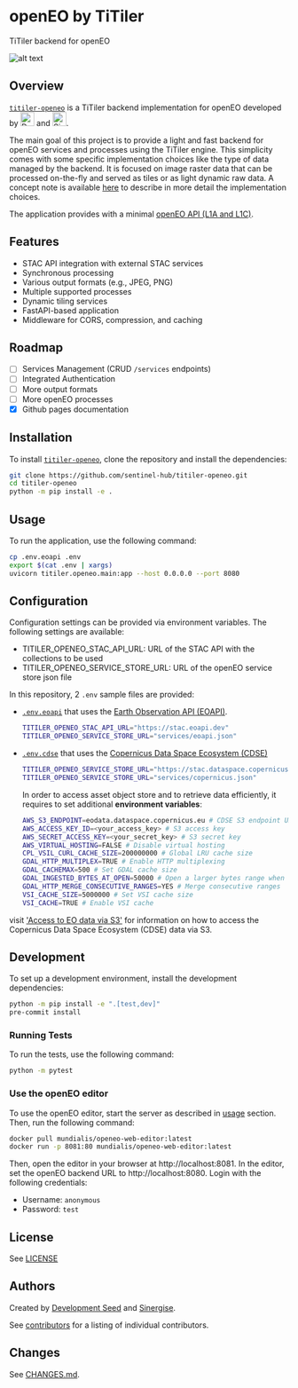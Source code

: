 # openEO by TiTiler

TiTiler backend for openEO

![alt text](image.png)

## Overview

[`titiler-openeo`](titiler/openeo/main.py ) is a TiTiler backend implementation for openEO developed by <a href="https://developmentseed.org/"><img alt="Development Seed" src="docs/src/img/ds-logo-hor.svg" height="25px"></a> and <a href="https://www.sinergise.com/"><img alt="Sinergise" src="docs/src/img/sinergise-logo.png" height="25px"></a>.

The main goal of this project is to provide a light and fast backend for openEO services and processes using the TiTiler engine.
This simplicity comes with some specific implementation choices like the type of data managed by the backend.
It is focused on image raster data that can be processed on-the-fly and served as tiles or as light dynamic raw data.
A concept note is available [here](docs/src/concepts.md) to describe in more detail the implementation choices.

The application provides with a minimal [openEO API (L1A and L1C)](https://openeo.org/documentation/1.0/developers/profiles/api.html#api-profiles).

## Features

- STAC API integration with external STAC services
- Synchronous processing
- Various output formats (e.g., JPEG, PNG)
- Multiple supported processes
- Dynamic tiling services
- FastAPI-based application
- Middleware for CORS, compression, and caching

## Roadmap

- [ ] Services Management (CRUD `/services` endpoints)
- [ ] Integrated Authentication
- [ ] More output formats
- [ ] More openEO processes
- [x] Github pages documentation

## Installation

To install [`titiler-openeo`](titiler/openeo/main.py ), clone the repository and install the dependencies:

```bash
git clone https://github.com/sentinel-hub/titiler-openeo.git
cd titiler-openeo
python -m pip install -e .
```

## Usage

To run the application, use the following command:

```bash
cp .env.eoapi .env
export $(cat .env | xargs)
uvicorn titiler.openeo.main:app --host 0.0.0.0 --port 8080
```

## Configuration

Configuration settings can be provided via environment variables. The following settings are available:

- TITILER_OPENEO_STAC_API_URL: URL of the STAC API with the collections to be used
- TITILER_OPENEO_SERVICE_STORE_URL: URL of the openEO service store json file

In this repository, 2 `.env` sample files are provided:

- [`.env.eoapi`](.env.eoapi) that uses the [Earth Observation API (EOAPI)](https://eoapi.dev/).

  ```bash
  TITILER_OPENEO_STAC_API_URL="https://stac.eoapi.dev"
  TITILER_OPENEO_SERVICE_STORE_URL="services/eoapi.json"
  ```

- [`.env.cdse`](.env.cdse) that uses the [Copernicus Data Space Ecosystem (CDSE)](https://dataspace.copernicus.eu/)

  ```bash
  TITILER_OPENEO_SERVICE_STORE_URL="https://stac.dataspace.copernicus.eu/v1"
  TITILER_OPENEO_SERVICE_STORE_URL="services/copernicus.json"
  ```

  In order to access asset object store and to retrieve data efficiently, it requires to set additional **environment variables**:

  ```bash
  AWS_S3_ENDPOINT=eodata.dataspace.copernicus.eu # CDSE S3 endpoint URL
  AWS_ACCESS_KEY_ID=<your_access_key> # S3 access key
  AWS_SECRET_ACCESS_KEY=<your_secret_key> # S3 secret key
  AWS_VIRTUAL_HOSTING=FALSE # Disable virtual hosting
  CPL_VSIL_CURL_CACHE_SIZE=200000000 # Global LRU cache size
  GDAL_HTTP_MULTIPLEX=TRUE # Enable HTTP multiplexing
  GDAL_CACHEMAX=500 # Set GDAL cache size
  GDAL_INGESTED_BYTES_AT_OPEN=50000 # Open a larger bytes range when reading
  GDAL_HTTP_MERGE_CONSECUTIVE_RANGES=YES # Merge consecutive ranges
  VSI_CACHE_SIZE=5000000 # Set VSI cache size
  VSI_CACHE=TRUE # Enable VSI cache
  ```

visit ['Access to EO data via S3'](https://documentation.dataspace.copernicus.eu/APIs/S3.html) for information on how to access the Copernicus Data Space Ecosystem (CDSE) data via S3.

## Development

To set up a development environment, install the development dependencies:

```bash
python -m pip install -e ".[test,dev]"
pre-commit install
```

### Running Tests

To run the tests, use the following command:

```bash
python -m pytest
```

### Use the openEO editor

To use the openEO editor, start the server as described in [usage](#usage) section.
Then, run the following command:

```bash
docker pull mundialis/openeo-web-editor:latest
docker run -p 8081:80 mundialis/openeo-web-editor:latest
```

Then, open the editor in your browser at http://localhost:8081.
In the editor, set the openEO backend URL to http://localhost:8080.
Login with the following credentials:

- Username: `anonymous`
- Password: `test`

## License

See [LICENSE](https://github.com/sentinel-hub/titiler-openeo/blob/main/LICENSE)

## Authors

Created by [Development Seed](<http://developmentseed.org>) and [Sinergise](https://www.sinergise.com/).

See [contributors](https://github.com/sentinel-hub/titiler-openeo/graphs/contributors) for a listing of individual contributors.

## Changes

See [CHANGES.md](https://github.com/sentinel-hub/titiler-openeo/blob/main/CHANGES.md).
